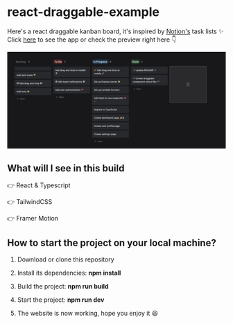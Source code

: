 # react-draggable-example

Here's a react draggable kanban board, it's inspired by [Notion's](https://www.notion.so/) task lists ✨
Click [here](https://react-draggable-example.vercel.app/) to see the app or check the preview right here 👇

<img src="./public/assets/app.png" alt="result preview">

## What will I see in this build

👉 React & Typescript

👉 TailwindCSS

👉 Framer Motion

## How to start the project on your local machine?

1. Download or clone this repository

2. Install its dependencies: **npm install**

3. Build the project: **npm run build**

4. Start the project: **npm run dev**

5. The website is now working, hope you enjoy it 😃